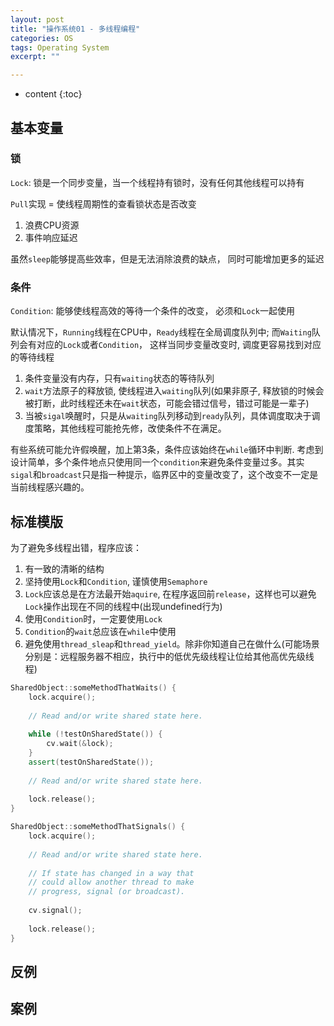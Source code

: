 ```yaml
---
layout: post
title: "操作系统01 - 多线程编程"
categories: OS
tags: Operating System
excerpt: ""

---
```


* content
{:toc}

## 基本变量

### 锁

`Lock`: 锁是一个同步变量，当一个线程持有锁时，没有任何其他线程可以持有

`Pull`实现 = 使线程周期性的查看锁状态是否改变

1. 浪费CPU资源
2. 事件响应延迟

虽然`sleep`能够提高些效率，但是无法消除浪费的缺点， 同时可能增加更多的延迟

### 条件

`Condition`: 能够使线程高效的等待一个条件的改变， 必须和`Lock`一起使用

默认情况下，`Running`线程在CPU中，`Ready`线程在全局调度队列中; 而`Waiting`队列会有对应的`Lock`或者`Condition`， 这样当同步变量改变时, 调度更容易找到对应的等待线程

1. 条件变量没有内存，只有`waiting`状态的等待队列
2. `wait`方法原子的释放锁, 使线程进入`waiting`队列(如果非原子, 释放锁的时候会被打断，此时线程还未在`wait`状态，可能会错过信号，错过可能是一辈子)
3. 当被`sigal`唤醒时，只是从`waiting`队列移动到`ready`队列，具体调度取决于调度策略，其他线程可能抢先修，改使条件不在满足。 

有些系统可能允许假唤醒，加上第3条，条件应该始终在`while`循环中判断. 考虑到设计简单，多个条件地点只使用同一个`condition`来避免条件变量过多。其实`sigal`和`broadcast`只是指一种提示，临界区中的变量改变了，这个改变不一定是当前线程感兴趣的。

## 标准模版

为了避免多线程出错，程序应该：

1. 有一致的清晰的结构
2. 坚持使用`Lock`和`Condition`, 谨慎使用`Semaphore`
3. `Lock`应该总是在方法最开始`aquire`, 在程序返回前`release`，这样也可以避免`Lock`操作出现在不同的线程中(出现undefined行为)
4. 使用`Condition`时，一定要使用`Lock`
5. `Condition`的`wait`总应该在`while`中使用
6. 避免使用`thread_sleap`和`thread_yield`。除非你知道自己在做什么(可能场景分别是：远程服务器不相应，执行中的低优先级线程让位给其他高优先级线程)

```cpp
SharedObject::someMethodThatWaits() {
    lock.acquire();
    
    // Read and/or write shared state here.
    
    while (!testOnSharedState()) {
        cv.wait(&lock);
    }
    assert(testOnSharedState());
    
    // Read and/or write shared state here.
    
    lock.release();
}

SharedObject::someMethodThatSignals() {
    lock.acquire();
    
    // Read and/or write shared state here.
    
    // If state has changed in a way that
    // could allow another thread to make
    // progress, signal (or broadcast).
    
    cv.signal();
    
    lock.release();
}

```

## 反例


## 案例